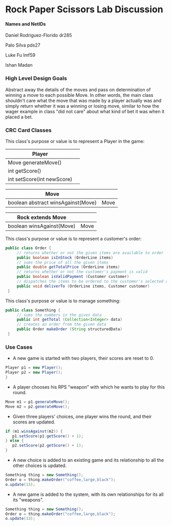 # Rock Paper Scissors Lab Discussion

#### Names and NetIDs

Daniel Rodriguez-Florido dr285

Palo Silva pds27

Luke Fu lmf59

Ishan Madan

### High Level Design Goals

Abstract away the details of the moves and pass on determination of winning a move
to each possible Move. In other words, the main class shouldn't care what the move
that was made by a player actually was and simply return whether it was a winning or losing move,
similar to how the wager example in class "did not care" about what kind of bet it was
when it placed a bet.

### CRC Card Classes

This class's purpose or value is to represent a Player in the game:

| Player                     |   |
|----------------------------|---|
| Move generateMove()        |   |
| int getScore()             |   |
| int setScore(int newScore) |   |

| Move                               |      |
|------------------------------------|------|
| boolean abstract winsAgainst(Move) | Move |

| Rock extends Move         |      |
|---------------------------|------|
| boolean winsAgainst(Move) | Move |

This class's purpose or value is to represent a customer's order:

```java
public class Order {
     // returns whether or not the given items are available to order
     public boolean isInStock (OrderLine items)
     // sums the price of all the given items
     public double getTotalPrice (OrderLine items)
     // returns whether or not the customer's payment is valid
     public boolean isValidPayment (Customer customer)
     // dispatches the items to be ordered to the customer's selected address
     public void deliverTo (OrderLine items, Customer customer)
 }
 ```

This class's purpose or value is to manage something:

```java
public class Something {
     // sums the numbers in the given data
     public int getTotal (Collection<Integer> data)
	 // creates an order from the given data
     public Order makeOrder (String structuredData)
 }
```

### Use Cases

* A new game is started with two players, their scores are reset to 0.

 ```java
Player p1 = new Player();
Player p2 = new Player();
}
 ```

* A player chooses his RPS "weapon" with which he wants to play for this round.

 ```java
Move m1 = p1.generateMove();
Move m2 = p2.generateMove();
 ```

* Given three players' choices, one player wins the round, and their scores are updated.

 ```java
if (m1.winsAgainst(m2)) {
    p1.setScore(p1.getScore() + 1);
} else {
    p2.setScore(p2.getScore() + 1);
}
 ```

* A new choice is added to an existing game and its relationship to all the other choices is
  updated.

 ```java
 Something thing = new Something();
 Order o = thing.makeOrder("coffee,large,black");
 o.update(13);
 ```

* A new game is added to the system, with its own relationships for its all its "weapons".

 ```java
 Something thing = new Something();
 Order o = thing.makeOrder("coffee,large,black");
 o.update(13);
 ```